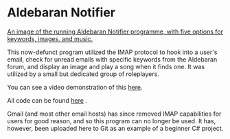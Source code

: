 # Aldebaran Notifier



[An image of the running Aldebaran Notifier programme, with five options for keywords, images, and music.](aldebaran_macros.JPG "An image of the running Aldebaran Notifier programme, with five options for keywords, images, and music.")



This now-defunct program utilized the IMAP protocol to hook into a user's email, check for unread emails with specific keywords from the Aldebaran forum, and display an image and play a song when it finds one. It was utilized by a small but dedicated group of roleplayers.



You can see a video demonstration of this [here](https://www.youtube.com/watch?v=4GosqcODUCY).



All code can be found [here](.\\EmailRadioButton) .



Gmail (and most other email hosts) has since removed IMAP capabilities for users for good reason, and so this program can no longer be used. It has, however, been uploaded here to Git as an example of a beginner C# project.

